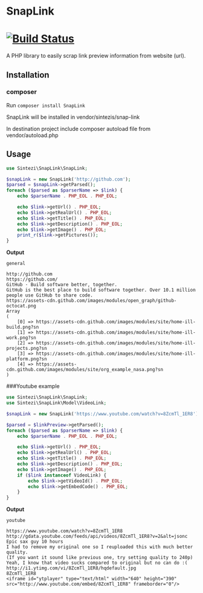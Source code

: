 # SnapLink 
[![Build Status](https://travis-ci.org/Sintezis/SnapLink.svg?branch=master)](https://travis-ci.org/Sintezis/SnapLink)
===========

A PHP library to easily scrap link preview information from website (url).

## Installation

### composer

Run `composer install SnapLink`


SnapLink will be installed in vendor/sintezis/snap-link

In destination project include composer autoload file from vendor/autoload.php

## Usage

```php
use Sintezi\SnapLink\SnapLink;

$snapLink = new SnapLink('http://github.com');
$parsed = $snapLink->getParsed();
foreach ($parsed as $parserName => $link) {
    echo $parserName . PHP_EOL . PHP_EOL;

    echo $link->getUrl() . PHP_EOL;
    echo $link->getRealUrl() . PHP_EOL;
    echo $link->getTitle() . PHP_EOL;
    echo $link->getDescription() . PHP_EOL;
    echo $link->getImage() . PHP_EOL;
    print_r($link->getPictures());
}
```


**Output**

```
general

http://github.com
https://github.com/
GitHub · Build software better, together.
GitHub is the best place to build software together. Over 10.1 million people use GitHub to share code.
https://assets-cdn.github.com/images/modules/open_graph/github-octocat.png
Array
(
    [0] => https://assets-cdn.github.com/images/modules/site/home-ill-build.png?sn
    [1] => https://assets-cdn.github.com/images/modules/site/home-ill-work.png?sn
    [2] => https://assets-cdn.github.com/images/modules/site/home-ill-projects.png?sn
    [3] => https://assets-cdn.github.com/images/modules/site/home-ill-platform.png?sn
    [4] => https://assets-cdn.github.com/images/modules/site/org_example_nasa.png?sn
)
```

###Youtube example

```php
use Sintezi\SnapLink\SnapLink;
use Sintezi\SnapLink\Model\VideoLink;

$snapLink = new SnapLink('https://www.youtube.com/watch?v=8ZcmTl_1ER8');

$parsed = $linkPreview->getParsed();
foreach ($parsed as $parserName => $link) {
    echo $parserName . PHP_EOL . PHP_EOL;

    echo $link->getUrl() . PHP_EOL;
    echo $link->getRealUrl() . PHP_EOL;
    echo $link->getTitle() . PHP_EOL;
    echo $link->getDescription() . PHP_EOL;
    echo $link->getImage() . PHP_EOL;
    if ($link instanceof VideoLink) {
        echo $link->getVideoId() . PHP_EOL;
        echo $link->getEmbedCode() . PHP_EOL;
    }
}
```


**Output**

```
youtube

https://www.youtube.com/watch?v=8ZcmTl_1ER8
http://gdata.youtube.com/feeds/api/videos/8ZcmTl_1ER8?v=2&alt=jsonc
Epic sax guy 10 hours
I had to remove my original one so I reuploaded this with much better quality.
(If you want it sound like previous one, try setting quality to 240p)
Yeah, I know that video sucks compared to original but no can do :(
http://i1.ytimg.com/vi/8ZcmTl_1ER8/hqdefault.jpg
8ZcmTl_1ER8
<iframe id="ytplayer" type="text/html" width="640" height="390" src="http://www.youtube.com/embed/8ZcmTl_1ER8" frameborder="0"/>
```